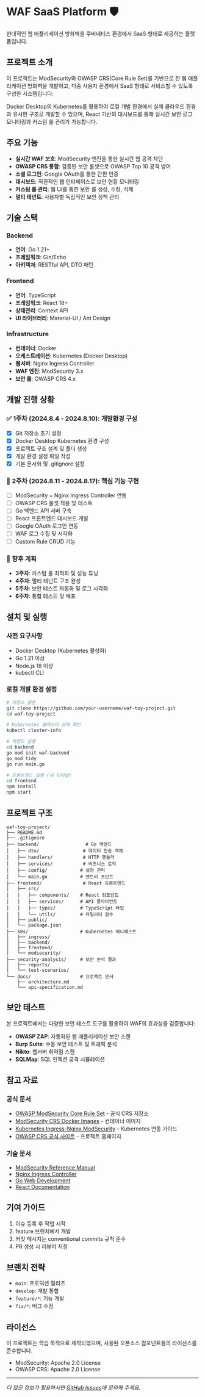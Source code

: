 # WAF SaaS Platform 🛡️

현대적인 웹 애플리케이션 방화벽을 쿠버네티스 환경에서 SaaS 형태로 제공하는 플랫폼입니다.

## 프로젝트 소개

이 프로젝트는 ModSecurity와 OWASP CRS(Core Rule Set)를 기반으로 한 웹 애플리케이션 방화벽을 개발하고, 다중 사용자 환경에서 SaaS 형태로 서비스할 수 있도록 구성한 시스템입니다. 

Docker Desktop의 Kubernetes를 활용하여 로컬 개발 환경에서 실제 클라우드 환경과 유사한 구조로 개발할 수 있으며, React 기반의 대시보드를 통해 실시간 보안 로그 모니터링과 커스텀 룰 관리가 가능합니다.

## 주요 기능

- **실시간 WAF 보호**: ModSecurity 엔진을 통한 실시간 웹 공격 차단
- **OWASP CRS 통합**: 검증된 보안 룰셋으로 OWASP Top 10 공격 방어
- **소셜 로그인**: Google OAuth를 통한 간편 인증
- **대시보드**: 직관적인 웹 인터페이스로 보안 현황 모니터링
- **커스텀 룰 관리**: 웹 UI를 통한 보안 룰 생성, 수정, 삭제
- **멀티 테넌트**: 사용자별 독립적인 보안 정책 관리

## 기술 스택

### Backend
- **언어**: Go 1.21+
- **프레임워크**: Gin/Echo
- **아키텍처**: RESTful API, DTO 패턴

### Frontend  
- **언어**: TypeScript
- **프레임워크**: React 18+
- **상태관리**: Context API
- **UI 라이브러리**: Material-UI / Ant Design

### Infrastructure
- **컨테이너**: Docker
- **오케스트레이션**: Kubernetes (Docker Desktop)
- **웹서버**: Nginx Ingress Controller
- **WAF 엔진**: ModSecurity 3.x
- **보안 룰**: OWASP CRS 4.x

## 개발 진행 상황

### ✅ 1주차 (2024.8.4 - 2024.8.10): 개발환경 구성
- [x] Git 저장소 초기 설정
- [x] Docker Desktop Kubernetes 환경 구성
- [x] 프로젝트 구조 설계 및 폴더 생성
- [x] 개발 환경 설정 파일 작성
- [x] 기본 문서화 및 .gitignore 설정

### 🔄 2주차 (2024.8.11 - 2024.8.17): 핵심 기능 구현
- [ ] ModSecurity + Nginx Ingress Controller 연동
- [ ] OWASP CRS 룰셋 적용 및 테스트
- [ ] Go 백엔드 API 서버 구축
- [ ] React 프론트엔드 대시보드 개발
- [ ] Google OAuth 로그인 연동
- [ ] WAF 로그 수집 및 시각화
- [ ] Custom Rule CRUD 기능

### 🎯 향후 계획
- **3주차**: 커스텀 룰 최적화 및 성능 튜닝
- **4주차**: 멀티 테넌트 구조 완성
- **5주차**: 보안 테스트 자동화 및 로그 시각화
- **6주차**: 통합 테스트 및 배포

## 설치 및 실행

### 사전 요구사항
- Docker Desktop (Kubernetes 활성화)
- Go 1.21 이상
- Node.js 18 이상
- kubectl CLI

### 로컬 개발 환경 설정

```bash
# 저장소 클론
git clone https://github.com/your-username/waf-toy-project.git
cd waf-toy-project

# Kubernetes 클러스터 상태 확인
kubectl cluster-info

# 백엔드 실행
cd backend
go mod init waf-backend
go mod tidy
go run main.go

# 프론트엔드 실행 (새 터미널)
cd frontend
npm install
npm start
```

## 프로젝트 구조

```
waf-toy-project/
├── README.md
├── .gitignore
├── backend/                 # Go 백엔드
│   ├── dto/                # 데이터 전송 객체
│   ├── handlers/           # HTTP 핸들러
│   ├── services/           # 비즈니스 로직
│   ├── config/            # 설정 관리
│   └── main.go            # 엔트리 포인트
├── frontend/               # React 프론트엔드
│   ├── src/
│   │   ├── components/    # React 컴포넌트
│   │   ├── services/      # API 클라이언트
│   │   ├── types/         # TypeScript 타입
│   │   └── utils/         # 유틸리티 함수
│   ├── public/
│   └── package.json
├── k8s/                   # Kubernetes 매니페스트
│   ├── ingress/
│   ├── backend/
│   ├── frontend/
│   └── modsecurity/
├── security-analysis/     # 보안 분석 결과
│   ├── reports/
│   └── test-scenarios/
└── docs/                  # 프로젝트 문서
    ├── architecture.md
    └── api-specification.md
```

## 보안 테스트

본 프로젝트에서는 다양한 보안 테스트 도구를 활용하여 WAF의 효과성을 검증합니다:

- **OWASP ZAP**: 자동화된 웹 애플리케이션 보안 스캔
- **Burp Suite**: 수동 보안 테스트 및 트래픽 분석  
- **Nikto**: 웹서버 취약점 스캔
- **SQLMap**: SQL 인젝션 공격 시뮬레이션

## 참고 자료

### 공식 문서
- [OWASP ModSecurity Core Rule Set](https://github.com/coreruleset/coreruleset) - 공식 CRS 저장소
- [ModSecurity CRS Docker Images](https://github.com/coreruleset/modsecurity-crs-docker) - 컨테이너 이미지
- [Kubernetes Ingress-Nginx ModSecurity](https://kubernetes.github.io/ingress-nginx/user-guide/third-party-addons/modsecurity/) - Kubernetes 연동 가이드
- [OWASP CRS 공식 사이트](https://coreruleset.org/) - 프로젝트 홈페이지

### 기술 문서
- [ModSecurity Reference Manual](https://github.com/SpiderLabs/ModSecurity/wiki/Reference-Manual)
- [Nginx Ingress Controller](https://kubernetes.github.io/ingress-nginx/)
- [Go Web Development](https://golang.org/doc/)
- [React Documentation](https://react.dev/)

## 기여 가이드

1. 이슈 등록 후 작업 시작
2. feature 브랜치에서 개발
3. 커밋 메시지는 conventional commits 규칙 준수
4. PR 생성 시 리뷰어 지정

## 브랜치 전략

- `main`: 프로덕션 릴리즈
- `develop`: 개발 통합
- `feature/*`: 기능 개발
- `fix/*`: 버그 수정

## 라이선스

이 프로젝트는 학습 목적으로 제작되었으며, 사용된 오픈소스 컴포넌트들의 라이선스를 준수합니다.

- ModSecurity: Apache 2.0 License
- OWASP CRS: Apache 2.0 License

---

*더 많은 정보가 필요하시면 [GitHub Issues](../../issues)에 문의해 주세요.*